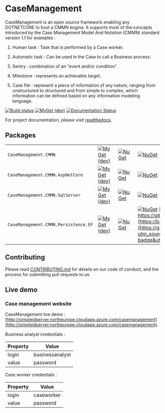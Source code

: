 # CaseManagement

CaseManagement is an open source framework enabling any DOTNETCORE to host a CMMN engine.
It supports most of the concepts introduced by the Case Management Model And Notation (CMMN) standard version 1.1 for examples :

1) Human task : Task that is performed by a Case worker.

2) Automatic task : Can be used in the Case to call a Business process.

3) Sentry :  combination of an "event and/or condition".

4) Milestone : represents an achievable target.

5) Case file : represent a piece of information of any nature, ranging from unstructured to structured and from simple to complex, which information can be defined based on any information modeling language.

[![Build status](https://ci.appveyor.com/api/projects/status/q2ra83o0rcla41oc?svg=true)](https://ci.appveyor.com/project/simpleidserver/casemanagement)
[![MyGet (dev)](https://img.shields.io/myget/advance-ict/v/CaseManagement.CMMN.svg)](http://myget.org/gallery/advance-ict)
[![Documentation Status](https://readthedocs.org/projects/casemanagement/badge/?version=latest)](https://casemanagement.readthedocs.io/en/latest/)

For project documentation, please visit [readthedocs](https://casemanagement.readthedocs.io/en/latest/).

## Packages

|                         			 						|      																															  																					|																																										|																																								|
| --------------------------------------------------------- | ----------------------------------------------------------------------------------------------------------------------------------------------------------------------------------------------------------------- | --------------------------------------------------------------------------------------------------------------------------------------------------------------------- | ------------------------------------------------------------------------------------------------------------------------------------------------------------- |
| `CaseManagement.CMMN` 			 						| [![MyGet (dev)](https://img.shields.io/myget/advance-ict/v/CaseManagement.CMMN.svg)](https://www.myget.org/feed/advance-ict/package/nuget/CaseManagement.CMMN)													| [![NuGet](https://img.shields.io/nuget/v/CaseManagement.CMMN.svg)](https://nuget.org/packages/CaseManagement.CMMN) 													| [![NuGet](https://img.shields.io/nuget/dt/CaseManagement.CMMN.svg)](https://nuget.org/packages/CaseManagement.CMMN) 											|
| `CaseManagement.CMMN.AspNetCore`							| [![MyGet (dev)](https://img.shields.io/myget/advance-ict/v/CaseManagement.CMMN.AspNetCore.svg)](https://www.myget.org/feed/advance-ict/package/nuget/CaseManagement.CMMN.AspNetCore)								| [![NuGet](https://img.shields.io/nuget/v/CaseManagement.CMMN.AspNetCore.svg)](https://nuget.org/packages/CaseManagement.CMMN.AspNetCore) 								| [![NuGet](https://img.shields.io/nuget/dt/CaseManagement.CMMN.AspNetCore.svg)](https://nuget.org/packages/CaseManagement.CMMN.AspNetCore) 					|
| `CaseManagement.CMMN.SqlServer`							| [![MyGet (dev)](https://img.shields.io/myget/advance-ict/v/CaseManagement.CMMN.SqlServer.svg)](https://www.myget.org/feed/advance-ict/package/nuget/CaseManagement.CMMN.SqlServer)								| [![NuGet](https://img.shields.io/nuget/v/CaseManagement.CMMN.SqlServer.svg)](https://nuget.org/packages/CaseManagement.CMMN.SqlServer) 								| [![NuGet](https://img.shields.io/nuget/dt/CaseManagement.CMMN.SqlServer.svg)](https://nuget.org/packages/CaseManagement.CMMN.SqlServer) 						|
| `CaseManagement.CMMN.Persistence.EF`						| [![MyGet (dev)](https://img.shields.io/myget/advance-ict/v/CaseManagement.CMMN.Persistence.EF.svg)](https://www.myget.org/feed/advance-ict/package/nuget/CaseManagement.CMMN.Persistence.EF)						| [![NuGet](https://img.shields.io/nuget/v/CaseManagement.CMMN.Persistence.EF.svg)](https://nuget.org/packages/CaseManagement.CMMN.Persistence.EF) 						| [![NuGet](https://img.shields.io/nuget/dt/CaseManagement.CMMN.Persistence.EF.svg)](https://nuget.org/packages/CaseManagement.CMMN.Persistence.EF) [![Join the chat at https://gitter.im/simpleidserver/CaseManagement](https://badges.gitter.im/simpleidserver/CaseManagement.svg)](https://gitter.im/simpleidserver/CaseManagement?utm_source=badge&utm_medium=badge&utm_campaign=pr-badge&utm_content=badge) 			|

## Contributing

Please read [CONTRIBUTING.md](CONTRIBUTING.md) for details on our code of conduct, and the process for submitting pull requests to us.

## Live demo

### Case management website

CaseManagement live demo : [http://simpleidserver.northeurope.cloudapp.azure.com/casemanagement](http://simpleidserver.northeurope.cloudapp.azure.com/casemanagement).

Business analyst credentials :

| Property      |      Value      |
|---------------|-----------------|
| login         | businessanalyst |
| value         | password        |

Case worker credentials :

| Property      |      Value      |
|---------------|-----------------|
| login         | caseworker      |
| value         | password        |